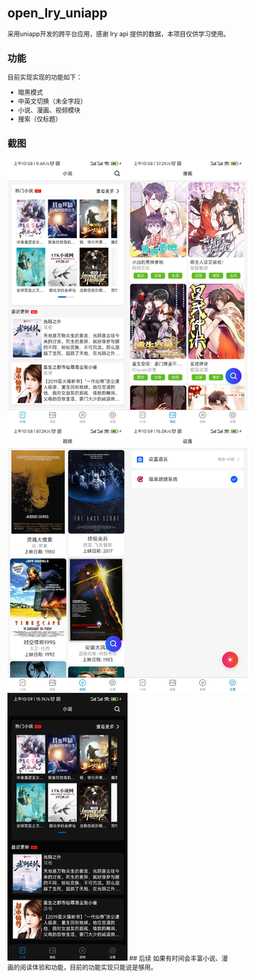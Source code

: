 # open_lry_uniapp
采用uniapp开发的跨平台应用，感谢 lry api 提供的数据，本项目仅供学习使用。
## 功能
目前实现实现的功能如下：
- 暗黑模式
- 中英文切换（未全字段）
- 小说、漫画、视频模块
- 搜索（仅标题）
## 截图
<div align="center" style="display:flex">
<img src="https://github.com/lloyd42/open_lry_uniapp/blob/main/src/static/fiction.jpg" alt="小说" style="width:270px;"/>
<img src="https://github.com/lloyd42/open_lry_uniapp/blob/main/src/static/comic.jpg" alt="漫画" style="width:270px;"/>
</div>
<div align="center" style="display:flex">
<img src="https://github.com/lloyd42/open_lry_uniapp/blob/main/src/static/video.jpg" alt="视频" style="width:270px;"/>
<img src="https://github.com/lloyd42/open_lry_uniapp/blob/main/src/static/setting.jpg" alt="设置" style="width:270px;"/>
</div>
<img src="https://github.com/lloyd42/open_lry_uniapp/blob/main/src/static/dark.jpg" alt="暗黑模式" style="width:270px;"/>
## 后续
如果有时间会丰富小说、漫画的阅读体验和功能，目前的功能实现只能说是够用。
